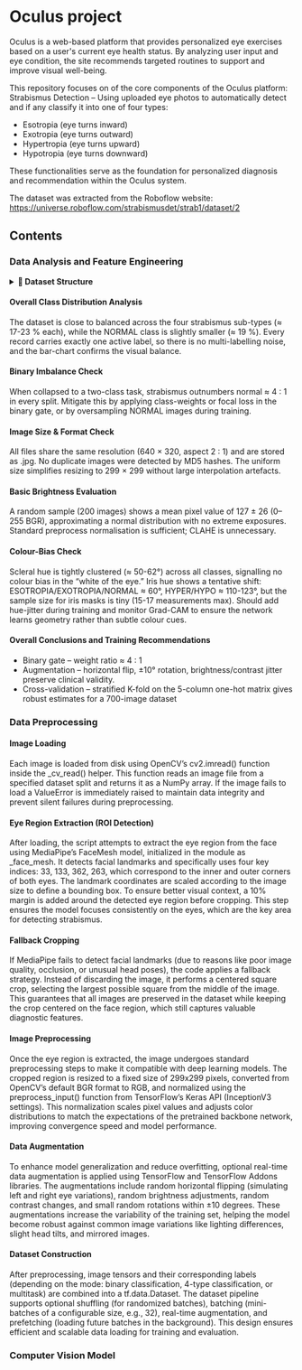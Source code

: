 # Oculus project
Oculus is a web-based platform that provides personalized eye exercises based on a user's current eye health status. By analyzing user input and eye condition, the site recommends targeted routines to support and improve visual well-being.

This repository focuses on of the core components of the Oculus platform:
Strabismus Detection – Using uploaded eye photos to automatically detect and if any classify it into one of four types:

+ Esotropia (eye turns inward)
+ Exotropia (eye turns outward)
+ Hypertropia (eye turns upward)
+ Hypotropia (eye turns downward)

These functionalities serve as the foundation for personalized diagnosis and recommendation within the Oculus system.

The dataset was extracted from the Roboflow website: https://universe.roboflow.com/strabismusdet/strab1/dataset/2
## Contents
### Data Analysis and Feature Engineering
<details>
<summary><strong>📁 Dataset Structure</strong></summary>

**Main folders and files:**

- `images.jpg/` — Main dataset directory  
  - `train/` — Training set  
    - Image files (`.jpg`, `.png`)  
    - `_classes.csv` — One-hot encoded class labels  
  - `val/` — Validation set  
    - Image files  
    - `_classes.csv`  
  - `test/` — Final evaluation set  
    - Image files  
    - `_classes.csv`  

</details>

#### Overall Class Distribution Analysis
The dataset is close to balanced across the four strabismus sub-types (≈ 17-23 % each), while the NORMAL class is slightly smaller (≈ 19 %). Every record carries exactly one active label, so there is no multi-labelling noise, and the bar-chart confirms the visual balance.

#### Binary Imbalance Check
When collapsed to a two-class task, strabismus outnumbers normal ≈ 4 : 1 in every split. Mitigate this by applying class-weights or focal loss in the binary gate, or by oversampling NORMAL images during training.

#### Image Size & Format Check
All files share the same resolution (640 × 320, aspect 2 : 1) and are stored as .jpg. No duplicate images were detected by MD5 hashes. The uniform size simplifies resizing to 299 × 299 without large interpolation artefacts.

#### Basic Brightness Evaluation
A random sample (200 images) shows a mean pixel value of 127 ± 26 (0–255 BGR), approximating a normal distribution with no extreme exposures. Standard preprocess normalisation is sufficient; CLAHE is unnecessary.

#### Colour-Bias Check
Scleral hue is tightly clustered (≈ 50-62°) across all classes, signalling no colour bias in the “white of the eye.” Iris hue shows a tentative shift: ESOTROPIA/EXOTROPIA/NORMAL ≈ 60°, HYPER/HYPO ≈ 110-123°, but the sample size for iris masks is tiny (15-17 measurements max). Should add hue-jitter during training and monitor Grad-CAM to ensure the network learns geometry rather than subtle colour cues.

#### Overall Conclusions and Training Recommendations
+ Binary gate – weight ratio ≈ 4 : 1
+ Augmentation – horizontal flip, ±10° rotation, brightness/contrast jitter preserve clinical validity.
+ Cross-validation – stratified K-fold on the 5-column one-hot matrix gives robust estimates for a 700-image dataset


### Data Preprocessing
#### Image Loading
Each image is loaded from disk using OpenCV’s cv2.imread() function inside the _cv_read() helper. This function reads an image file from a specified dataset split and returns it as a NumPy array. If the image fails to load a ValueError is immediately raised to maintain data integrity and prevent silent failures during preprocessing.

#### Eye Region Extraction (ROI Detection)
After loading, the script attempts to extract the eye region from the face using MediaPipe’s FaceMesh model, initialized in the module as _face_mesh. It detects facial landmarks and specifically uses four key indices: 33, 133, 362, 263, which correspond to the inner and outer corners of both eyes. The landmark coordinates are scaled according to the image size to define a bounding box. To ensure better visual context, a 10% margin is added around the detected eye region before cropping. This step ensures the model focuses consistently on the eyes, which are the key area for detecting strabismus.

#### Fallback Cropping
If MediaPipe fails to detect facial landmarks (due to reasons like poor image quality, occlusion, or unusual head poses), the code applies a fallback strategy. Instead of discarding the image, it performs a centered square crop, selecting the largest possible square from the middle of the image. This guarantees that all images are preserved in the dataset while keeping the crop centered on the face region, which still captures valuable diagnostic features.

#### Image Preprocessing
Once the eye region is extracted, the image undergoes standard preprocessing steps to make it compatible with deep learning models. The cropped region is resized to a fixed size of 299x299 pixels, converted from OpenCV’s default BGR format to RGB, and normalized using the preprocess_input() function from TensorFlow’s Keras API (InceptionV3 settings). This normalization scales pixel values and adjusts color distributions to match the expectations of the pretrained backbone network, improving convergence speed and model performance.

#### Data Augmentation
To enhance model generalization and reduce overfitting, optional real-time data augmentation is applied using TensorFlow and TensorFlow Addons libraries. The augmentations include random horizontal flipping (simulating left and right eye variations), random brightness adjustments, random contrast changes, and small random rotations within ±10 degrees. These augmentations increase the variability of the training set, helping the model become robust against common image variations like lighting differences, slight head tilts, and mirrored images.

#### Dataset Construction
After preprocessing, image tensors and their corresponding labels (depending on the mode: binary classification, 4-type classification, or multitask) are combined into a tf.data.Dataset. The dataset pipeline supports optional shuffling (for randomized batches), batching (mini-batches of a configurable size, e.g., 32), real-time augmentation, and prefetching (loading future batches in the background). This design ensures efficient and scalable data loading for training and evaluation.

### Computer Vision Model
